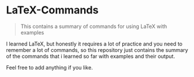 # LaTeX-Commands
>This contains a summary of commands for using LaTeX with examples

I learned LaTeX, but honestly it requires a lot of practice and you need to remember a lot of commands, so this repository just contains the summary of the commands that i learned so far with examples and their output.

Feel free to add anything if you like.
